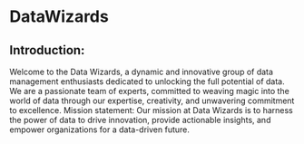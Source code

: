 # DataWizards

<h2>Introduction:</h2>
Welcome to the Data Wizards, a dynamic and innovative group of data management enthusiasts dedicated to unlocking the full potential of data. We are a passionate team of experts, committed to weaving magic into the world of data through our expertise, creativity, and unwavering commitment to excellence.
Mission statement:
Our mission at Data Wizards is to harness the power of data to drive innovation, provide actionable insights, and empower organizations for a data-driven future.